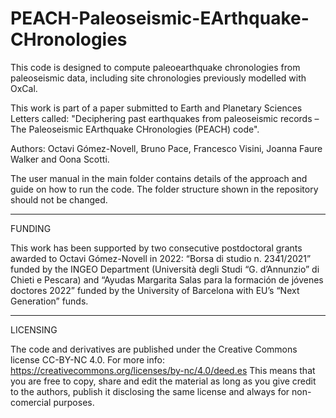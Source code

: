 # PEACH-Paleoseismic-EArthquake-CHronologies

This code is designed to compute paleoearthquake chronologies from paleoseismic data, including site chronologies previously modelled with OxCal. 

This work is part of a paper submitted to Earth and Planetary Sciences Letters called: "Deciphering past earthquakes from paleoseismic records – The Paleoseismic EArthquake CHronologies (PEACH) code".

Authors: Octavi Gómez-Novell, Bruno Pace, Francesco Visini, Joanna Faure Walker and Oona Scotti.



The user manual in the main folder contains details of the approach and guide on how to run the code. The folder structure shown in the repository should not be changed.

******

FUNDING

This work has been supported by two consecutive postdoctoral grants awarded to Octavi Gómez-Novell in 2022: “Borsa di studio n. 2341/2021” funded by the INGEO Department (Università degli Studi “G. d’Annunzio” di Chieti e Pescara) and “Ayudas Margarita Salas para la formación de jóvenes doctores 2022” funded by the University of Barcelona with EU’s “Next Generation” funds.

******

LICENSING

The code and derivatives are published under the Creative Commons license CC-BY-NC 4.0. For more info: https://creativecommons.org/licenses/by-nc/4.0/deed.es This means that you are free to copy, share and edit the material as long as you give credit to the authors, publish it disclosing the same license and always for non-comercial purposes.
